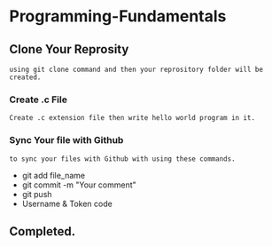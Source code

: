# Programming-Fundamentals

## Clone Your Reprosity
    using git clone command and then your reprository folder will be created.

### Create .c File
    Create .c extension file then write hello world program in it.

### Sync Your file with Github
    to sync your files with Github with using these commands.
* git add file_name
* git commit -m "Your comment"
* git push
* Username & Token code

## Completed.